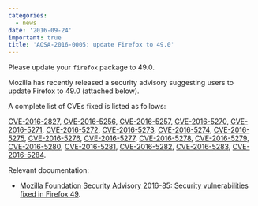 ```yaml
---
categories:
  - news
date: '2016-09-24'
important: true
title: 'AOSA-2016-0005: update Firefox to 49.0'
---
```



Please update your `firefox` package to 49.0.

Mozilla has recently released a security advisory suggesting users to update Firefox to 49.0 (attached below).

A complete list of CVEs fixed is listed as follows:

[CVE-2016-2827](https://web.nvd.nist.gov/view/vuln/detail?vulnId=CVE-2016-2827), [CVE-2016-5256](https://web.nvd.nist.gov/view/vuln/detail?vulnId=CVE-2016-5256), [CVE-2016-5257](https://web.nvd.nist.gov/view/vuln/detail?vulnId=CVE-2016-5257), [CVE-2016-5270](https://web.nvd.nist.gov/view/vuln/detail?vulnId=CVE-2016-5270), [CVE-2016-5271](https://web.nvd.nist.gov/view/vuln/detail?vulnId=CVE-2016-5271), [CVE-2016-5272](https://web.nvd.nist.gov/view/vuln/detail?vulnId=CVE-2016-5272), [CVE-2016-5273](https://web.nvd.nist.gov/view/vuln/detail?vulnId=CVE-2016-5273), [CVE-2016-5274](https://web.nvd.nist.gov/view/vuln/detail?vulnId=CVE-2016-5274), [CVE-2016-5275](https://web.nvd.nist.gov/view/vuln/detail?vulnId=CVE-2016-5275), [CVE-2016-5276](https://web.nvd.nist.gov/view/vuln/detail?vulnId=CVE-2016-5276), [CVE-2016-5277](https://web.nvd.nist.gov/view/vuln/detail?vulnId=CVE-2016-5277), [CVE-2016-5278](https://web.nvd.nist.gov/view/vuln/detail?vulnId=CVE-2016-5278), [CVE-2016-5279](https://web.nvd.nist.gov/view/vuln/detail?vulnId=CVE-2016-5279), [CVE-2016-5280](https://web.nvd.nist.gov/view/vuln/detail?vulnId=CVE-2016-5280), [CVE-2016-5281](https://web.nvd.nist.gov/view/vuln/detail?vulnId=CVE-2016-5281), [CVE-2016-5282](https://web.nvd.nist.gov/view/vuln/detail?vulnId=CVE-2016-5282), [CVE-2016-5283](https://web.nvd.nist.gov/view/vuln/detail?vulnId=CVE-2016-5283), [CVE-2016-5284](https://web.nvd.nist.gov/view/vuln/detail?vulnId=CVE-2016-5284).

Relevant documentation:

- [Mozilla Foundation Security Advisory 2016-85: Security vulnerabilities fixed in Firefox 49](https://www.mozilla.org/en-US/security/advisories/mfsa2016-85/).
